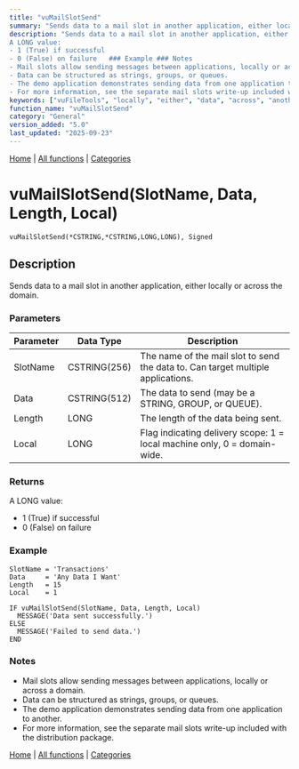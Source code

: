 ```yaml
---
title: "vuMailSlotSend"
summary: "Sends data to a mail slot in another application, either locally or across the domain."
description: "Sends data to a mail slot in another application, either locally or across the domain. ### Parameters ### Returns
A LONG value:  
- 1 (True) if successful  
- 0 (False) on failure   ### Example ### Notes
- Mail slots allow sending messages between applications, locally or across a domain.  
- Data can be structured as strings, groups, or queues.  
- The demo application demonstrates sending data from one application to another.  
- For more information, see the separate mail slots write-up included with the distribution package. [Home](../index.md) | [All functions](index.md) | [Categories](../categories/index.md)"
keywords: ["vuFileTools", "locally", "either", "data", "across", "another", "general", "mail", "domain", "vumailslotsend", "Clarion", "slot"]
function_name: "vuMailSlotSend"
category: "General"
version_added: "5.0"
last_updated: "2025-09-23"
---
```


[Home](../index.md) | [All functions](index.md) | [Categories](../categories/index.md)

# vuMailSlotSend(SlotName, Data, Length, Local)

```Prototype
vuMailSlotSend(*CSTRING,*CSTRING,LONG,LONG), Signed
```


## Description
Sends data to a mail slot in another application, either locally or across the domain.

### Parameters

| Parameter | Data Type    | Description                                                                 |
|-----------|--------------|-----------------------------------------------------------------------------|
| SlotName  | CSTRING(256) | The name of the mail slot to send the data to. Can target multiple applications. |
| Data      | CSTRING(512) | The data to send (may be a STRING, GROUP, or QUEUE).                        |
| Length    | LONG         | The length of the data being sent.                                          |
| Local     | LONG         | Flag indicating delivery scope: 1 = local machine only, 0 = domain-wide.    |

### Returns
A LONG value:  
- 1 (True) if successful  
- 0 (False) on failure  

### Example

```Clarion
SlotName = 'Transactions'
Data     = 'Any Data I Want'
Length   = 15
Local    = 1

IF vuMailSlotSend(SlotName, Data, Length, Local)
  MESSAGE('Data sent successfully.')
ELSE
  MESSAGE('Failed to send data.')
END
```

### Notes
- Mail slots allow sending messages between applications, locally or across a domain.  
- Data can be structured as strings, groups, or queues.  
- The demo application demonstrates sending data from one application to another.  
- For more information, see the separate mail slots write-up included with the distribution package.

[Home](../index.md) | [All functions](index.md) | [Categories](../categories/index.md)
